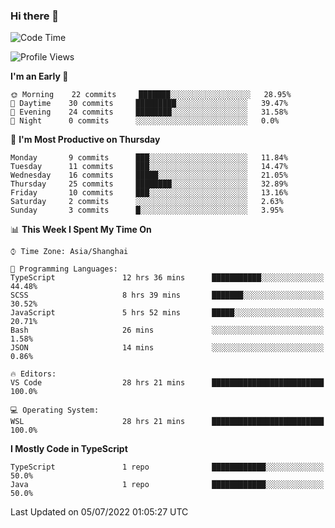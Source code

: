 ### Hi there 👋

<!--
**waynelwz/waynelwz** is a ✨ _special_ ✨ repository because its `README.md` (this file) appears on your GitHub profile.

Here are some ideas to get you started:

- 🔭 I’m currently working on ...
- 🌱 I’m currently learning ...
- 👯 I’m looking to collaborate on ...
- 🤔 I’m looking for help with ...
- 💬 Ask me about ...
- 📫 How to reach me: ...
- 😄 Pronouns: ...
- ⚡ Fun fact: ...
-->

<!--START_SECTION:waka-->
![Code Time](http://img.shields.io/badge/Code%20Time-0%20secs-blue)

![Profile Views](http://img.shields.io/badge/Profile%20Views-0-blue)

**I'm an Early 🐤** 

```text
🌞 Morning    22 commits     ███████░░░░░░░░░░░░░░░░░░   28.95% 
🌆 Daytime    30 commits     █████████░░░░░░░░░░░░░░░░   39.47% 
🌃 Evening    24 commits     ████████░░░░░░░░░░░░░░░░░   31.58% 
🌙 Night      0 commits      ░░░░░░░░░░░░░░░░░░░░░░░░░   0.0%

```
📅 **I'm Most Productive on Thursday** 

```text
Monday       9 commits      ███░░░░░░░░░░░░░░░░░░░░░░   11.84% 
Tuesday      11 commits     ███░░░░░░░░░░░░░░░░░░░░░░   14.47% 
Wednesday    16 commits     █████░░░░░░░░░░░░░░░░░░░░   21.05% 
Thursday     25 commits     ████████░░░░░░░░░░░░░░░░░   32.89% 
Friday       10 commits     ███░░░░░░░░░░░░░░░░░░░░░░   13.16% 
Saturday     2 commits      ░░░░░░░░░░░░░░░░░░░░░░░░░   2.63% 
Sunday       3 commits      █░░░░░░░░░░░░░░░░░░░░░░░░   3.95%

```


📊 **This Week I Spent My Time On** 

```text
⌚︎ Time Zone: Asia/Shanghai

💬 Programming Languages: 
TypeScript               12 hrs 36 mins      ███████████░░░░░░░░░░░░░░   44.48% 
SCSS                     8 hrs 39 mins       ███████░░░░░░░░░░░░░░░░░░   30.52% 
JavaScript               5 hrs 52 mins       █████░░░░░░░░░░░░░░░░░░░░   20.71% 
Bash                     26 mins             ░░░░░░░░░░░░░░░░░░░░░░░░░   1.58% 
JSON                     14 mins             ░░░░░░░░░░░░░░░░░░░░░░░░░   0.86%

🔥 Editors: 
VS Code                  28 hrs 21 mins      █████████████████████████   100.0%

💻 Operating System: 
WSL                      28 hrs 21 mins      █████████████████████████   100.0%

```

**I Mostly Code in TypeScript** 

```text
TypeScript               1 repo              ████████████░░░░░░░░░░░░░   50.0% 
Java                     1 repo              ████████████░░░░░░░░░░░░░   50.0%

```



 Last Updated on 05/07/2022 01:05:27 UTC
<!--END_SECTION:waka-->
